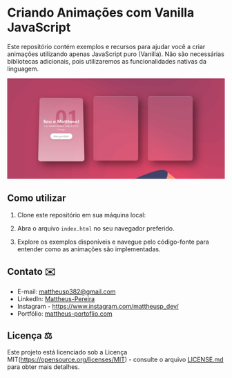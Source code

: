 # Criando Animações com Vanilla JavaScript

Este repositório contém exemplos e recursos para ajudar você a criar animações utilizando apenas JavaScript puro (Vanilla). Não são necessárias bibliotecas adicionais, pois utilizaremos as funcionalidades nativas da linguagem.

![Resultado do projeto](img/thumbnail-project-js.png)
## Como utilizar

1. Clone este repositório em sua máquina local:

2. Abra o arquivo `index.html` no seu navegador preferido.

3. Explore os exemplos disponíveis e navegue pelo código-fonte para entender como as animações são implementadas.

## Contato ✉️

- E-mail: mattheusp382@gmail.com
- LinkedIn: [Mattheus-Pereira](https://www.linkedin.com/in/mattheuspereira/)
- Instagram - https://www.instagram.com/mattheusp_dev/
- Portfólio: [mattheus-portoflio.com](https://mattheusp-portfolio.vercel.app/?vercelToolbarCode=q89Jf0X1nPzxRLO)

## Licença ⚖️

Este projeto está licenciado sob a Licença MIT(https://opensource.org/licenses/MIT) - consulte o arquivo [LICENSE.md](LICENSE.md) para obter mais detalhes.
